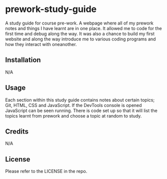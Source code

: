 # prework-study-guide

A study guide for course pre-work. A webpage where all of my prework notes and things I have learnt are in one place. It allowed me to code for the first time and debug along the way. It was also a chance to build my first website and along the way introduce me to various coding programs and how they interact with oneanother.

## Installation

N/A

## Usage

Each section within this study guide contains notes about certain topics; Git, HTML, CSS and JavaScript. If the DevTools console is opened JavaScript can be seen running. There is code set up so that it will list the topics learnt from prework and choose a topic at random to study. 

## Credits

N/A

## License

Please refer to the LICENSE in the repo.